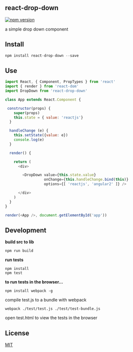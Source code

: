 ## react-drop-down

[![npm version](https://badge.fury.io/js/react-drop-down.svg)](https://badge.fury.io/js/react-drop-down)

a simple drop down component

## Install

``` js
npm install react-drop-down --save
```

## Use

``` js
import React, { Component, PropTypes } from 'react'
import { render } from 'react-dom'
import DropDown from 'react-drop-down'

class App extends React.Component {

 constructor(props) {
    super(props)
    this.state = { value: 'reactjs'}
  }

  handleChange (e) {
    this.setState({value: e})
    console.log(e)
  }

  render() {

    return (
      <div>

        <DropDown value={this.state.value}
                  onChange={this.handleChange.bind(this)}
                  options={[ 'reactjs', 'angular2' ]} />

      </div>
    )
  }
}

render(<App />, document.getElementById('app'))
```

## Development

**build src to lib**

    npm run build

**run tests**

    npm install
    npm test

**to run tests in the browser...**

`npm install webpack -g`

compile test.js to a bundle with webpack

	webpack ./test/test.js ./test/test-bundle.js

open test.html to view the tests in the browser

## License

[MIT](http://isekivacenz.mit-license.org/)

